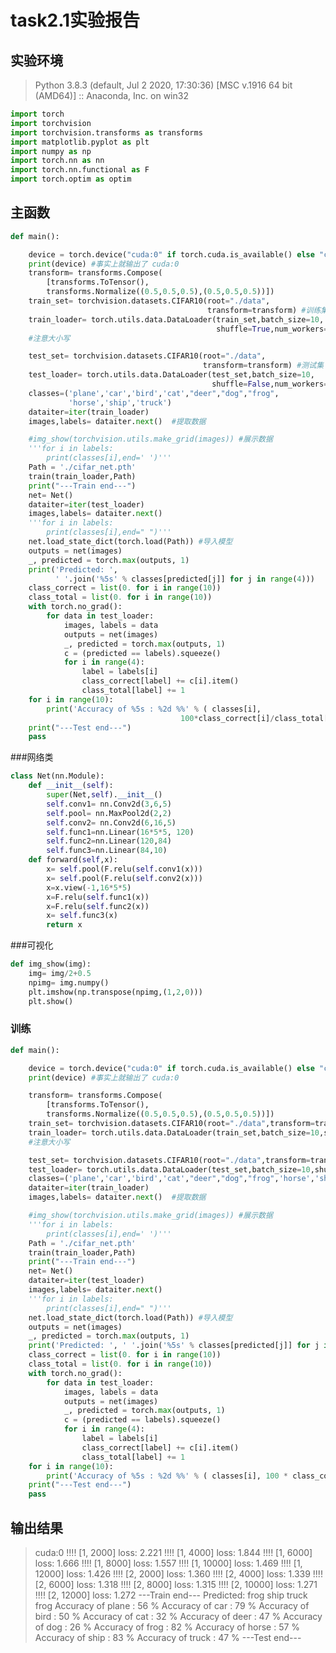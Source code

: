 # task2.1实验报告

## 实验环境

> Python 3.8.3 (default, Jul  2 2020, 17:30:36) [MSC v.1916 64 bit (AMD64)] :: Anaconda, Inc. on win32

```python
import torch 
import torchvision
import torchvision.transforms as transforms
import matplotlib.pyplot as plt 
import numpy as np
import torch.nn as nn
import torch.nn.functional as F 
import torch.optim as optim
```

## 主函数

```python
def main():

    device = torch.device("cuda:0" if torch.cuda.is_available() else "cpu")
    print(device) #事实上就输出了 cuda:0 
    transform= transforms.Compose(
        [transforms.ToTensor(),
        transforms.Normalize((0.5,0.5,0.5),(0.5,0.5,0.5))])
    train_set= torchvision.datasets.CIFAR10(root="./data",
                                            transform=transform) #训练集
    train_loader= torch.utils.data.DataLoader(train_set,batch_size=10,
                                              shuffle=True,num_workers=2)
    #注意大小写

    test_set= torchvision.datasets.CIFAR10(root="./data",
                                           transform=transform) #测试集
    test_loader= torch.utils.data.DataLoader(test_set,batch_size=10,
                                             shuffle=False,num_workers=2) 
    classes=('plane','car','bird','cat',"deer","dog","frog",
             'horse','ship','truck')
    dataiter=iter(train_loader)
    images,labels= dataiter.next()  #提取数据

    #img_show(torchvision.utils.make_grid(images)) #展示数据
    '''for i in labels:
        print(classes[i],end=' ')'''
    Path = './cifar_net.pth'
    train(train_loader,Path)
    print("---Train end---")
    net= Net()
    dataiter=iter(test_loader)
    images,labels= dataiter.next()
    '''for i in labels:
        print(classes[i],end=" ")'''
    net.load_state_dict(torch.load(Path)) #导入模型
    outputs = net(images)
    _, predicted = torch.max(outputs, 1)
    print('Predicted: ',
          ' '.join('%5s' % classes[predicted[j]] for j in range(4)))
    class_correct = list(0. for i in range(10))
    class_total = list(0. for i in range(10))
    with torch.no_grad():
        for data in test_loader:
            images, labels = data
            outputs = net(images)
            _, predicted = torch.max(outputs, 1)
            c = (predicted == labels).squeeze()
            for i in range(4):
                label = labels[i]
                class_correct[label] += c[i].item()
                class_total[label] += 1
    for i in range(10):
        print('Accuracy of %5s : %2d %%' % ( classes[i],
                                      100*class_correct[i]/class_total[i]))
    print("---Test end---")
    pass
```

###网络类

```python
class Net(nn.Module):
    def __init__(self):
        super(Net,self).__init__()
        self.conv1= nn.Conv2d(3,6,5)
        self.pool= nn.MaxPool2d(2,2)
        self.conv2= nn.Conv2d(6,16,5)
        self.func1=nn.Linear(16*5*5, 120)
        self.func2=nn.Linear(120,84)
        self.func3=nn.Linear(84,10)
    def forward(self,x):
        x= self.pool(F.relu(self.conv1(x)))
        x= self.pool(F.relu(self.conv2(x)))
        x=x.view(-1,16*5*5)
        x=F.relu(self.func1(x))
        x=F.relu(self.func2(x))
        x= self.func3(x)
        return x
```

###可视化

```python
def img_show(img):
    img= img/2+0.5
    npimg= img.numpy()
    plt.imshow(np.transpose(npimg,(1,2,0)))
    plt.show()
```

### 训练

```python
def main():

    device = torch.device("cuda:0" if torch.cuda.is_available() else "cpu")
    print(device) #事实上就输出了 cuda:0 

    transform= transforms.Compose(
        [transforms.ToTensor(),
        transforms.Normalize((0.5,0.5,0.5),(0.5,0.5,0.5))])
    train_set= torchvision.datasets.CIFAR10(root="./data",transform=transform) #训练集
    train_loader= torch.utils.data.DataLoader(train_set,batch_size=10,shuffle=True,num_workers=2)
    #注意大小写

    test_set= torchvision.datasets.CIFAR10(root="./data",transform=transform) #测试集
    test_loader= torch.utils.data.DataLoader(test_set,batch_size=10,shuffle=False,num_workers=2) 
    classes=('plane','car','bird','cat',"deer","dog","frog",'horse','ship','truck')
    dataiter=iter(train_loader)
    images,labels= dataiter.next()  #提取数据

    #img_show(torchvision.utils.make_grid(images)) #展示数据
    '''for i in labels:
        print(classes[i],end=' ')'''
    Path = './cifar_net.pth'
    train(train_loader,Path)
    print("---Train end---")
    net= Net()
    dataiter=iter(test_loader)
    images,labels= dataiter.next()
    '''for i in labels:
        print(classes[i],end=" ")'''
    net.load_state_dict(torch.load(Path)) #导入模型
    outputs = net(images)
    _, predicted = torch.max(outputs, 1)
    print('Predicted: ', ' '.join('%5s' % classes[predicted[j]] for j in range(4)))
    class_correct = list(0. for i in range(10))
    class_total = list(0. for i in range(10))
    with torch.no_grad():
        for data in test_loader:
            images, labels = data
            outputs = net(images)
            _, predicted = torch.max(outputs, 1)
            c = (predicted == labels).squeeze()
            for i in range(4):
                label = labels[i]
                class_correct[label] += c[i].item()
                class_total[label] += 1
    for i in range(10):
        print('Accuracy of %5s : %2d %%' % ( classes[i], 100 * class_correct[i] / class_total[i]))
    print("---Test end---")
    pass
```

## 输出结果

> cuda:0
> !!!! [1,  2000] loss: 2.221
> !!!! [1,  4000] loss: 1.844
> !!!! [1,  6000] loss: 1.666
> !!!! [1,  8000] loss: 1.557
> !!!! [1, 10000] loss: 1.469
> !!!! [1, 12000] loss: 1.426
> !!!! [2,  2000] loss: 1.360
> !!!! [2,  4000] loss: 1.339
> !!!! [2,  6000] loss: 1.318
> !!!! [2,  8000] loss: 1.315
> !!!! [2, 10000] loss: 1.271
> !!!! [2, 12000] loss: 1.272
> ---Train end---
> Predicted:   frog  ship truck  frog
> Accuracy of plane : 56 %
> Accuracy of   car : 79 %
> Accuracy of  bird : 50 %
> Accuracy of   cat : 32 %
> Accuracy of  deer : 47 %
> Accuracy of   dog : 26 %
> Accuracy of  frog : 82 %
> Accuracy of horse : 57 %
> Accuracy of  ship : 83 %
> Accuracy of truck : 47 %
> ---Test end---

